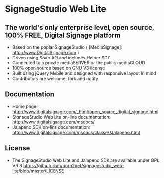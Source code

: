 SignageStudio Web Lite
======================

The world's only enterprise level, open source, 100% FREE, Digital Signage platform
------------------------------------------------------------------------

 - Based on the poplar SignageStudio ( [MediaSignage]: http://www.DigitalSignage.com )
 - Driven using Soap API and includes Helper SDK
 - Connected to a private mediaSERVER or the public mediaCLOUD
 - 100% open source based on GNU V3 license
 - Built using jQuery Mobile and designed with responsive layout in mind
 - Contributors are welcome, fork and notify


Documentation
------------------------------------------------------------------------
- Home page: http://www.digitalsignage.com/_html/open_source_digital_signage.html
- SignageStudio Web Lite on-line documentation: http://www.digitalsignage.com/msdocs/
- Jalapeno SDK on-line documentation: http://www.digitalsignage.com/msdocs/classes/Jalapeno.html


License
------------------------------------------------------------------------
- The SignageStudio Web Lite and Jalapeno SDK are available under GPL V3 3 https://github.com/born2net/signagestudio_web-lite/blob/master/LICENSE


